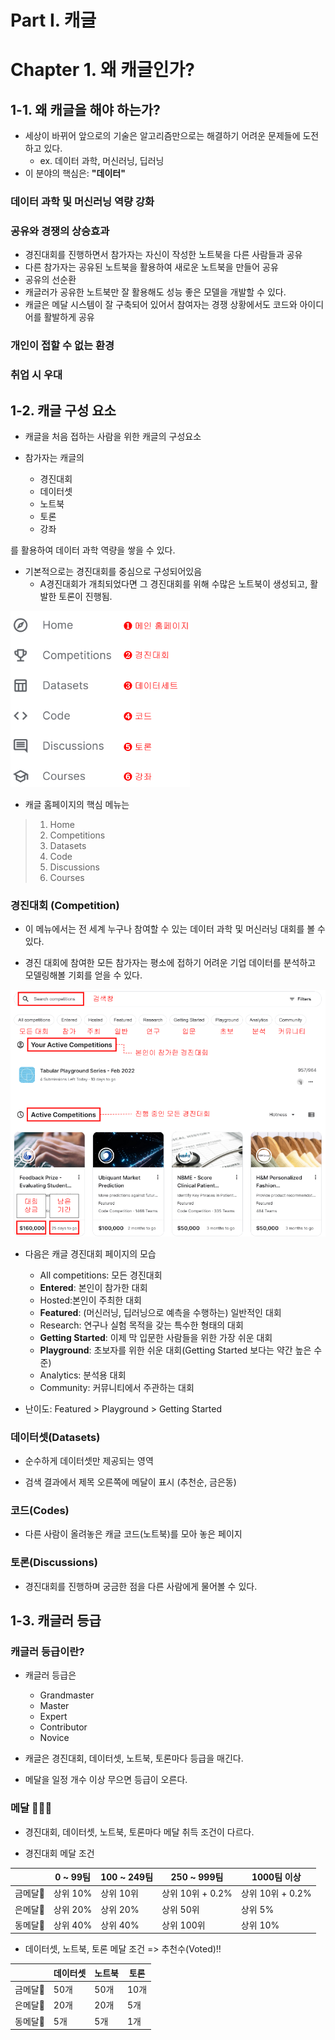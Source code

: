 # Part I. 캐글
# Chapter 1. 왜 캐글인가?







## 1-1. 왜 캐글을 해야 하는가?

- 세상이 바뀌어 앞으로의 기술은 알고리즘만으로는 해결하기 어려운 문제들에 도전하고 있다.
  * ex. 데이터 과학, 머신러닝, 딥러닝
- 이 분야의 핵심은: **"데이터"**


### 데이터 과학 및 머신러닝 역량 강화
### 공유와 경쟁의 상승효과
- 경진대회를 진행하면서 참가자는 자신이 작성한 노트북을 다른 사람들과 공유
- 다른 참가자는 공유된 노트북을 활용하여 새로운 노트북을 만들어 공유
- 공유의 선순환
- 캐글러가 공유한 노트북만 잘 활용해도 성능 좋은 모델을 개발할 수 있다. 
- 캐글은 메달 시스템이 잘 구축되어 있어서 참여자는 경쟁 상황에서도 코드와 아이디어를 활발하게 공유


### 개인이 접할 수 없는 환경

### 취업 시 우대


## 1-2. 캐글 구성 요소 

-  캐글을 처음 접하는 사람을 위한 캐글의 구성요소

- 참가자는 캐글의
  - 경진대회
  - 데이터셋
  - 노트북
  - 토론
  - 강좌

를 활용하여 데이터 과학 역량을 쌓을 수 있다.

- 기본적으로는 경진대회를 중심으로 구성되어있음
  - A경진대회가 개최되었다면 그 경진대회를 위해 수많은 노트북이 생성되고, 활발한 토론이 진행됨.





![img](./img/1-1-1.png)

- 캐글 홈페이지의 핵심 메뉴는
> 1. Home
> 2. Competitions
> 3. Datasets
> 4. Code
> 5. Discussions
> 6. Courses


### 경진대회 (Competition)

- 이 메뉴에서는 전 세계 누구나 참여할 수 있는 데이터 과학 및 머신러닝 대회를 볼 수 있다.

- 경진 대회에 참여한 모든 참가자는 평소에 접하기 어려운 기업 데이터를 분석하고 모델링해볼 기회를 얻을 수 있다.




![img](./img/1-1-2.png)
- 다음은 캐글 경진대회 페이지의 모습
  - All competitions: 모든 경진대회
  - **Entered**: 본인이 참가한 대회
  - Hosted:본인이 주최한 대회
  - **Featured**: (머신러닝, 딥러닝으로 예측을 수행하는) 일반적인 대회
  - Research: 연구나 실험 목적을 갖는 특수한 형태의 대회
  - **Getting Started**: 이제 막 입문한 사람들을 위한 가장 쉬운 대회
  - **Playground**: 초보자를 위한 쉬운 대회(Getting Started 보다는 약간 높은 수준)
  - Analytics: 분석용 대회
  - Community: 커뮤니티에서 주관하는 대회



- 난이도: Featured > Playground > Getting Started

### 데이터셋(Datasets)

- 순수하게 데이터셋만 제공되는 영역

- 검색 결과에서 제목 오른쪽에 메달이 표시 (추천순, 금은동)


### 코드(Codes)

- 다른 사람이 올려놓은 캐글 코드(노트북)를 모아 놓은 페이지

### 토론(Discussions)

- 경진대회를 진행하며 궁금한 점을 다른 사람에게 물어볼 수 있다.

## 1-3. 캐글러 등급


### 캐글러 등급이란?

- 캐글러 등급은
  - Grandmaster
  - Master
  - Expert
  - Contributor
  - Novice

- 캐글은 경진대회, 데이터셋, 노트북, 토론마다 등급을 매긴다.

- 메달을 일정 개수 이상 무으면 등급이 오른다.

### 메달 🥇🥈🥉

- 경진대회, 데이터셋, 노트북, 토론마다 메달 취득 조건이 다르다.



- 경진대회 메달 조건

||0 ~ 99팀|100 ~ 249팀|250 ~ 999팀|1000팀 이상|
|---|---|---|---|---|
|금메달🥇|상위 10%|상위 10위|상위 10위 + 0.2%|상위 10위 + 0.2%|
|은메달🥈|상위 20%|상위 20%|상위 50위|상위 5%|
|동메달🥉|상위 40%|상위 40%|상위 100위|상위 10%|




- 데이터셋, 노트북, 토론 메달 조건 => 추천수(Voted)!!

||데이터셋|노트북|토론|
|---|---|---|---|
|금메달🥇|50개|50개|10개|
|은메달🥈|20개|20개|5개|
|동메달🥉|5개|5개|1개|







